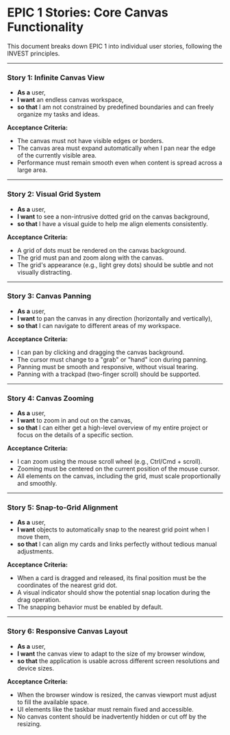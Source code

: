 # EPIC 1 Stories: Core Canvas Functionality

This document breaks down EPIC 1 into individual user stories, following the INVEST principles.

---

### Story 1: Infinite Canvas View

*   **As a** user,
*   **I want** an endless canvas workspace,
*   **so that** I am not constrained by predefined boundaries and can freely organize my tasks and ideas.

**Acceptance Criteria:**
*   The canvas must not have visible edges or borders.
*   The canvas area must expand automatically when I pan near the edge of the currently visible area.
*   Performance must remain smooth even when content is spread across a large area.

---

### Story 2: Visual Grid System

*   **As a** user,
*   **I want** to see a non-intrusive dotted grid on the canvas background,
*   **so that** I have a visual guide to help me align elements consistently.

**Acceptance Criteria:**
*   A grid of dots must be rendered on the canvas background.
*   The grid must pan and zoom along with the canvas.
*   The grid's appearance (e.g., light grey dots) should be subtle and not visually distracting.

---

### Story 3: Canvas Panning

*   **As a** user,
*   **I want** to pan the canvas in any direction (horizontally and vertically),
*   **so that** I can navigate to different areas of my workspace.

**Acceptance Criteria:**
*   I can pan by clicking and dragging the canvas background.
*   The cursor must change to a "grab" or "hand" icon during panning.
*   Panning must be smooth and responsive, without visual tearing.
*   Panning with a trackpad (two-finger scroll) should be supported.

---

### Story 4: Canvas Zooming

*   **As a** user,
*   **I want** to zoom in and out on the canvas,
*   **so that** I can either get a high-level overview of my entire project or focus on the details of a specific section.

**Acceptance Criteria:**
*   I can zoom using the mouse scroll wheel (e.g., Ctrl/Cmd + scroll).
*   Zooming must be centered on the current position of the mouse cursor.
*   All elements on the canvas, including the grid, must scale proportionally and smoothly.

---

### Story 5: Snap-to-Grid Alignment

*   **As a** user,
*   **I want** objects to automatically snap to the nearest grid point when I move them,
*   **so that** I can align my cards and links perfectly without tedious manual adjustments.

**Acceptance Criteria:**
*   When a card is dragged and released, its final position must be the coordinates of the nearest grid dot.
*   A visual indicator should show the potential snap location during the drag operation.
*   The snapping behavior must be enabled by default.

---

### Story 6: Responsive Canvas Layout

*   **As a** user,
*   **I want** the canvas view to adapt to the size of my browser window,
*   **so that** the application is usable across different screen resolutions and device sizes.

**Acceptance Criteria:**
*   When the browser window is resized, the canvas viewport must adjust to fill the available space.
*   UI elements like the taskbar must remain fixed and accessible.
*   No canvas content should be inadvertently hidden or cut off by the resizing.
